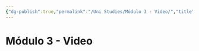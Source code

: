 ```yaml
---
{"dg-publish":true,"permalink":"/Uni Studies/Módulo 3 - Video/","title":"Módulo 3 - Video","tags":["Contexto/Universidad",""],"updated":"2023-09-26T21:26:32.302-05:00"}
---
```



# Módulo 3 - Video
